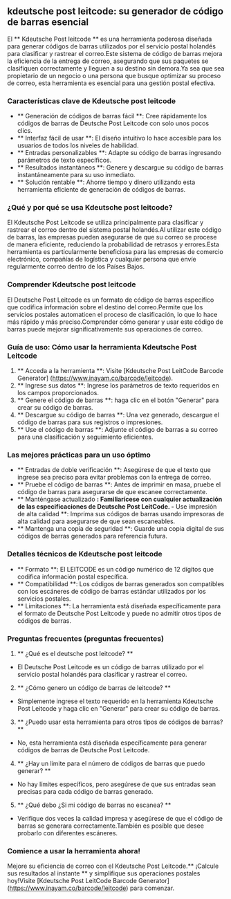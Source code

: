 ## kdeutsche post leitcode: su generador de código de barras esencial

El ** Kdeutsche Post leitcode ** es una herramienta poderosa diseñada para generar códigos de barras utilizados por el servicio postal holandés para clasificar y rastrear el correo.Este sistema de código de barras mejora la eficiencia de la entrega de correo, asegurando que sus paquetes se clasifiquen correctamente y lleguen a su destino sin demora.Ya sea que sea propietario de un negocio o una persona que busque optimizar su proceso de correo, esta herramienta es esencial para una gestión postal efectiva.

### Características clave de Kdeutsche post leitcode

- ** Generación de códigos de barras fácil **: Cree rápidamente los códigos de barras de Deutsche Post Leitcode con solo unos pocos clics.
- ** Interfaz fácil de usar **: El diseño intuitivo lo hace accesible para los usuarios de todos los niveles de habilidad.
- ** Entradas personalizables **: Adapte su código de barras ingresando parámetros de texto específicos.
- ** Resultados instantáneos **: Genere y descargue su código de barras instantáneamente para su uso inmediato.
- ** Solución rentable **: Ahorre tiempo y dinero utilizando esta herramienta eficiente de generación de códigos de barras.

### ¿Qué y por qué se usa Kdeutsche post leitcode?

El Kdeutsche Post Leitcode se utiliza principalmente para clasificar y rastrear el correo dentro del sistema postal holandés.Al utilizar este código de barras, las empresas pueden asegurarse de que su correo se procese de manera eficiente, reduciendo la probabilidad de retrasos y errores.Esta herramienta es particularmente beneficiosa para las empresas de comercio electrónico, compañías de logística y cualquier persona que envíe regularmente correo dentro de los Países Bajos.

### Comprender Kdeutsche post leitcode

El Deutsche Post Leitcode es un formato de código de barras específico que codifica información sobre el destino del correo.Permite que los servicios postales automaticen el proceso de clasificación, lo que lo hace más rápido y más preciso.Comprender cómo generar y usar este código de barras puede mejorar significativamente sus operaciones de correo.

### Guía de uso: Cómo usar la herramienta Kdeutsche Post Leitcode

1. ** Acceda a la herramienta **: Visite [Kdeutsche Post LeitCode Barcode Generator] (https://www.inayam.co/barcode/leitcode).
2. ** Ingrese sus datos **: Ingrese los parámetros de texto requeridos en los campos proporcionados.
3. ** Genere el código de barras **: haga clic en el botón "Generar" para crear su código de barras.
4. ** Descargue su código de barras **: Una vez generado, descargue el código de barras para sus registros o impresiones.
5. ** Use el código de barras **: Adjunte el código de barras a su correo para una clasificación y seguimiento eficientes.

### Las mejores prácticas para un uso óptimo

- ** Entradas de doble verificación **: Asegúrese de que el texto que ingrese sea preciso para evitar problemas con la entrega de correo.
- ** Pruebe el código de barras **: Antes de imprimir en masa, pruebe el código de barras para asegurarse de que escanee correctamente.
- ** Manténgase actualizado **: Familiarícese con cualquier actualización de las especificaciones de Deutsche Post LeitCode.
-** Use impresión de alta calidad **: Imprima sus códigos de barras usando impresoras de alta calidad para asegurarse de que sean escaneables.
- ** Mantenga una copia de seguridad **: Guarde una copia digital de sus códigos de barras generados para referencia futura.

### Detalles técnicos de Kdeutsche post leitcode

- ** Formato **: El LEITCODE es un código numérico de 12 dígitos que codifica información postal específica.
- ** Compatibilidad **: Los códigos de barras generados son compatibles con los escáneres de código de barras estándar utilizados por los servicios postales.
- ** Limitaciones **: La herramienta está diseñada específicamente para el formato de Deutsche Post Leitcode y puede no admitir otros tipos de códigos de barras.

### Preguntas frecuentes (preguntas frecuentes)

1. ** ¿Qué es el deutsche post leitcode? **
- El Deutsche Post Leitcode es un código de barras utilizado por el servicio postal holandés para clasificar y rastrear el correo.

2. ** ¿Cómo genero un código de barras de leitcode? **
- Simplemente ingrese el texto requerido en la herramienta Kdeutsche Post Leitcode y haga clic en "Generar" para crear su código de barras.

3. ** ¿Puedo usar esta herramienta para otros tipos de códigos de barras? **
- No, esta herramienta está diseñada específicamente para generar códigos de barras de Deutsche Post Leitcode.

4. ** ¿Hay un límite para el número de códigos de barras que puedo generar? **
- No hay límites específicos, pero asegúrese de que sus entradas sean precisas para cada código de barras generado.

5. ** ¿Qué debo ¿Si mi código de barras no escanea? **
- Verifique dos veces la calidad impresa y asegúrese de que el código de barras se generara correctamente.También es posible que desee probarlo con diferentes escáneres.

### Comience a usar la herramienta ahora!

Mejore su eficiencia de correo con el Kdeutsche Post Leitcode.** ¡Calcule sus resultados al instante ** y simplifique sus operaciones postales hoy!Visite [Kdeutsche Post LeitCode Barcode Generator] (https://www.inayam.co/barcode/leitcode) para comenzar.